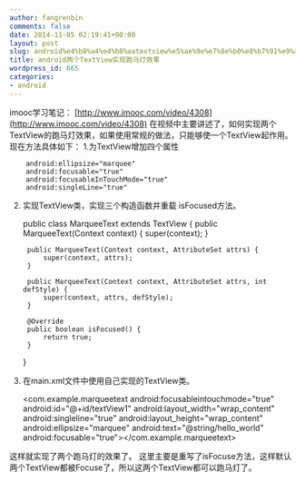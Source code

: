 ```yaml
---
author: fangrenbin
comments: false
date: 2014-11-05 02:19:41+00:00
layout: post
slug: android%e4%b8%a4%e4%b8%aatextview%e5%ae%9e%e7%8e%b0%e8%b7%91%e9%a9%ac%e7%81%af%e6%95%88%e6%9e%9c
title: android两个TextView实现跑马灯效果
wordpress_id: 665
categories:
- android
---
```


imooc学习笔记：
[http://www.imooc.com/video/4308](http://www.imooc.com/video/4308)
在视频中主要讲述了，如何实现两个TextView的跑马灯效果，如果使用常规的做法，只能够使一个TextView起作用。
现在方法具体如下：
 1.为TextView增加四个属性

    
    
        android:ellipsize="marquee"
        android:focusable="true"
        android:focusableInTouchMode="true"
        android:singleLine="true"
    


2. 实现TextView类，实现三个构造函数并重载 isFocused方法。

    
    
    public class MarqueeText extends TextView {
        public MarqueeText(Context context) {
            super(context);
        }
    
        public MarqueeText(Context context, AttributeSet attrs) {
            super(context, attrs);
        }
    
        public MarqueeText(Context context, AttributeSet attrs, int defStyle) {
            super(context, attrs, defStyle);
        }
    
        @Override
        public boolean isFocused() {
            return true;
        }
    }
    


3. 在main.xml文件中使用自己实现的TextView类。

    
    
    <com.example.marqueetext android:focusableintouchmode="true" android:id="@+id/textView1" android:layout_width="wrap_content" android:singleline="true" android:layout_height="wrap_content" android:ellipsize="marquee" android:text="@string/hello_world" android:focusable="true"></com.example.marqueetext>
    


这样就实现了两个跑马灯的效果了。
这里主要是重写了isFocuse方法，这样默认两个TextView都被Focuse了，所以这两个TextView都可以跑马灯了。
